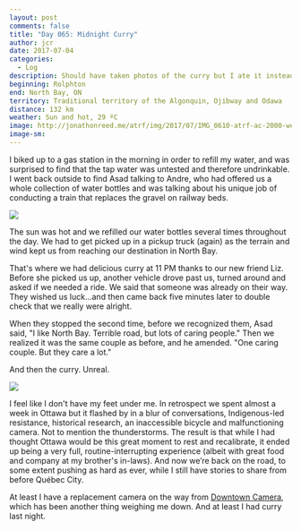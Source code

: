 ```yaml
---
layout: post
comments: false
title: "Day 065: Midnight Curry"
author: jcr
date: 2017-07-04
categories:
  - Log
description: Should have taken photos of the curry but I ate it instead.
beginning: Rolphton
end: North Bay, ON
territory: Traditional territory of the Algonquin, Ojibway and Odawa
distance: 132 km
weather: Sun and hot, 29 ºC
image: http://jonathonreed.me/atrf/img/2017/07/IMG_0610-atrf-ac-2000-web.jpg
image-sm:
---
```


I biked up to a gas station in the morning in order to refill my water, and was surprised to find that the tap water was untested and therefore undrinkable. I went back outside to find Asad talking to Andre, who had offered us a whole collection of water bottles and was talking about his unique job of conducting a train that replaces the gravel on railway beds.

<img src="http://jonathonreed.me/atrf/img/2017/07/IMG_0584-atrf-ac-2000-web.jpg">

The sun was hot and we refilled our water bottles several times throughout the day. We had to get picked up in a pickup truck (again) as the terrain and wind kept us from reaching our destination in North Bay.

That's where we had delicious curry at 11 PM thanks to our new friend Liz. Before she picked us up, another vehicle drove past us, turned around and asked if we needed a ride. We said that someone was already on their way. They wished us luck&hellip;and then came back five minutes later to double check that we really were alright. 

When they stopped the second time, before we recognized them, Asad said, "I like North Bay. Terrible road, but lots of caring people." Then we realized it was the same couple as before, and he amended. "One caring couple. But they care a lot."

And then the curry. Unreal.

<img src="http://jonathonreed.me/atrf/img/2017/07/IMG_0610-atrf-ac-2000-web.jpg">

I feel like I don't have my feet under me. In retrospect we spent almost a week in Ottawa but it flashed by in a blur of conversations, Indigenous-led resistance, historical research, an inaccessible bicycle and malfunctioning camera. Not to mention the thunderstorms. The result is that while I had thought Ottawa would be this great moment to rest and recalibrate, it ended up being a very full, routine-interrupting experience (albeit with great food and company at my brother's in-laws). And now we’re back on the road, to some extent pushing as hard as ever, while I still have stories to share from before Québec City.

At least I have a replacement camera on the way from <a href="http://www.downtowncamera.com" target="blank">Downtown Camera</a>, which has been another thing weighing me down. And at least I had curry last night.